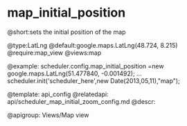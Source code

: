map_initial_position
=============
@short:sets the initial position of the map
	

@type:LatLng 
@default:google.maps.LatLng(48.724, 8.215)
@require:map_view
@views:map

@example:
scheduler.config.map_initial_position =new google.maps.LatLng(51.477840, -0.001492);
...
scheduler.init('scheduler_here',new Date(2013,05,11),"map");


@template:	api_config
@relatedapi:
	 api/scheduler_map_initial_zoom_config.md
@descr:

@apigroup: Views/Map view

